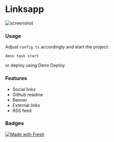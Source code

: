 # Linksapp

![screenshot](https://user-images.githubusercontent.com/19251998/194354182-e9cc256b-07fe-47e6-a2d1-bf3bbf510395.png)

### Usage

Adjust `config.ts` accordingly and start the project:

```
deno task start
```

or deploy using Deno Deploy.

### Features

* Social links
* Github readme
* Banner
* External links
* RSS feed

### Badges

[![Made with Fresh](https://fresh.deno.dev/fresh-badge.svg)](https://fresh.deno.dev)
